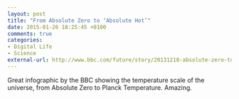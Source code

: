 ```yaml
---
layout: post
title: "From Absolute Zero to ‘Absolute Hot’"
date: 2015-01-26 18:25:45 +0100
comments: true
categories:
- Digital Life
- Science
external-url: http://www.bbc.com/future/story/20131218-absolute-zero-to-absolute-hot 
---
```


Great infographic by the BBC showing the temperature scale of the universe, from Absolute Zero to Planck Temperature. Amazing.